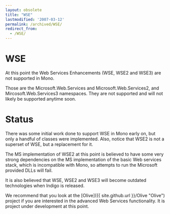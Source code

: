 ```yaml
---
layout: obsolete
title: "WSE"
lastmodified: '2007-03-12'
permalink: /archived/WSE/
redirect_from:
  - /WSE/
---
```


WSE
===

At this point the Web Services Enhancements (WSE, WSE2 and WSE3) are not supported in Mono.

Those are the Microsoft.Web.Services and Microsoft.Web.Services2, and Mircosoft.Web.Services3 namespaces. They are not supported and will not likely be supported anytime soon.

Status
======

There was some initial work done to support WSE in Mono early on, but only a handful of classes were implemented. Also, notice that WSE2 is not a superset of WSE, but a replacement for it.

The MS implementation of WSE2 at this point is believed to have some very strong dependencies on the MS implementation of the basic Web services stack, which is incompatible with Mono, so attempts to run the Microsoft provided DLLs will fail.

It is also believed that WSE, WSE2 and WSE3 will become outdated technologies when Indigo is released.

We recommend that you look at the [Olive]({{ site.github.url }}/Olive "Olive") project if you are interested in the advanced Web Services functionality. It is project under development at this point.

